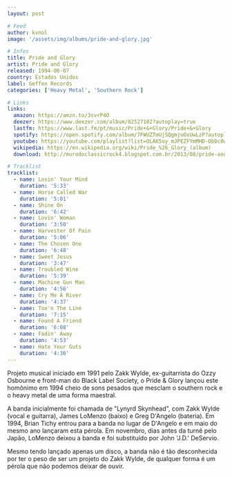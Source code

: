 ```yaml
---
layout: post

# Feed
author: kvnol
image: '/assets/img/albums/pride-and-glory.jpg'

# Infos
title: Pride and Glory
artist: Pride and Glory
released: 1994-06-07
country: Estados Unidos
label: Geffen Records
categories: ['Heavy Metal', 'Southern Rock']

# Links
links:
  amazon: https://amzn.to/3svrP4O
  deezer: https://www.deezer.com/album/82527102?autoplay=true
  lastfm: https://www.last.fm/pt/music/Pride+&+Glory/Pride+&+Glory
  spotify: https://open.spotify.com/album/7FWUZTmUjSQgmjuOxUwLzP?autoplay=true
  youtube: https://youtube.com/playlist?list=OLAK5uy_mJPEZFYmMHD-ObDc0w_Ow5mTeEAgn-Av8&feature=gws_kp_album&feature=gws_kp_artist
  wikipedia: https://en.wikipedia.org/wiki/Pride_%26_Glory_(album)
  download: http://murodoclassicrock4.blogspot.com.br/2013/08/pride-and-glory-1994.html

# Tracklist
tracklist:
  - name: Losin' Your Mind
    duration: '5:33'
  - name: Horse Called War
    duration: '5:01'
  - name: Shine On
    duration: '6:42'
  - name: Lovin' Woman
    duration: '3:50'
  - name: Harvester Of Pain
    duration: '5:06'
  - name: The Chosen One
    duration: '6:48'
  - name: Sweet Jesus
    duration: '3:47'
  - name: Troubled Wine
    duration: '5:39'
  - name: Machine Gun Man
    duration: '4:56'
  - name: Cry Me A River
    duration: '4:37'
  - name: Toe'n The Line
    duration: '7:15'
  - name: Found A Friend
    duration: '6:08'
  - name: Fadin' Away
    duration: '4:53'
  - name: Hate Your Guts
    duration: '4:36'
---
```


Projeto musical iniciado em 1991 pelo Zakk Wylde, ex-guitarrista do Ozzy Osbourne e front-man do Black Label Society, o Pride & Glory lançou este homônimo em 1994 cheio de sons pesados que mesclam o southern rock e o heavy metal de uma forma maestral.

A banda inicialmente foi chamada de "Lynyrd Skynhead", com Zakk Wylde (vocal e guitarra), James LoMenzo (baixo) e Greg D'Angelo (bateria). Em 1994, Brian Tichy entrou para a banda no lugar de D'Angelo e em maio do mesmo ano lançaram esta pérola. Em novembro, dias antes da turnê pelo Japão, LoMenzo deixou a banda e foi substituído por John 'J.D.' DeServio.

Mesmo tendo lançado apenas um disco, a banda não é tão desconhecida por ter o peso de ser um projeto do Zakk Wylde, de qualquer forma é um pérola que não podemos deixar de ouvir.
